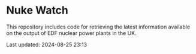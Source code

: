 # Nuke Watch

This repository includes code for retrieving the latest information available on the output of EDF nuclear power plants in the UK.

Last updated: 2024-08-25 23:13